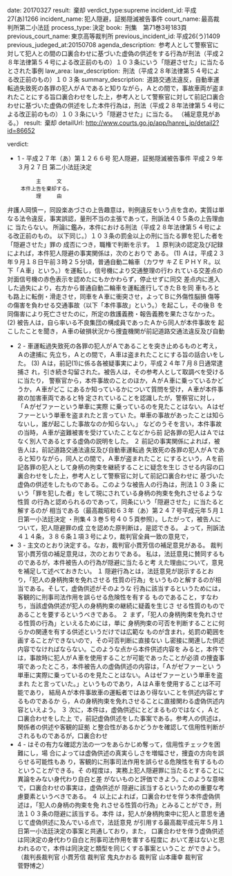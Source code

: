 
date: 20170327
result:  棄却
verdict_type:supreme
incident_id: 平成27(あ)1266
incident_name: 犯人隠避，証拠隠滅被告事件
court_name: 最高裁判所第二小法廷
process_type: 決定
book:  刑集　第71巻3号183頁
previous_court_name: 東京高等裁判所
previous_incident_id: 平成26(う)1409
previous_judeged_at:20150708
agenda_description:  参考人として警察官に対して犯人との間の口裏合わせに基づいた虚偽の供述をする行為が刑法（平成２８年法律第５４号による改正前のもの）１０３条にいう「隠避させた」に当たるとされた事例
law_area: 
law_description:  刑法（平成２８年法律第５４号による改正前のもの）１０３条
summary_description:  道路交通法違反，自動車運転過失致死の各罪の犯人がＡであると知りながら，Ａとの間で，事故車両が盗まれたことにする旨口裏合わせをした上，参考人として警察官に対して前記口裏合わせに基づいた虚偽の供述をした本件行為は，刑法（平成２８年法律第５４号による改正前のもの）１０３条にいう「隠避させた」に当たる。 （補足意見がある。）
result:  棄却
detailUrl: http://www.courts.go.jp/app/hanrei_jp/detail2?id=86652

verdict:

- 1 - 
平成２７年（あ）第１２６６号 犯人隠避，証拠隠滅被告事件 
平成２９年３月２７日 第二小法廷決定 
 
            主     文 
       本件上告を棄却する。 
            理     由 
 弁護人岡慎一，同設楽あづさの上告趣意は，判例違反をいう点を含め，実質は単
なる法令違反，事実誤認，量刑不当の主張であって，刑訴法４０５条の上告理由に
当たらない。 
 所論に鑑み，本件における刑法（平成２８年法律第５４号による改正前のもの。
以下同じ。）１０３条の罰金以上の刑に当たる罪を犯した者を「隠避させた」罪の
成否につき，職権で判断を示す。 
 １ 原判決の認定及び記録によれば，本件犯人隠避の事実関係は，次のとおりで
ある。 
 (1) Ａは，平成２３年９月１８日午前３時２５分頃，普通自動二輪車（カワサ
キＺＥＰＨＹＲ。以下「Ａ車」という。）を運転し，信号機により交通整理の行わ
れている交差点の対面信号機の赤色表示を認めたにもかかわらず，停止せずに同交
差点内に進入した過失により，右方から普通自動二輪車を運転進行してきたＢを同
車もろとも路上に転倒・滑走させ，同車をＡ車に衝突させ，よってＢに外傷性脳損
傷等の傷害を負わせる交通事故（以下「本件事故」という。）を起こし，その後Ｂ
を同傷害により死亡させたのに，所定の救護義務・報告義務を果たさなかった。 
 (2) 被告人は，自ら率いる不良集団の構成員であったＡから同人が本件事故を
起こしたことを聞き，Ａ車の破損状況から捜査機関が前記道路交通法違反及び自動
- 2 - 
車運転過失致死の各罪の犯人がＡであることを突き止めるものと考え，Ａの逮捕に
先立ち，Ａとの間で，Ａ車は盗まれたことにする旨の話合いをした。 
 (3) Ａは，前記(1)に係る各被疑事実により，平成２４年７月８日通常逮捕さ
れ，引き続き勾留された。被告人は，その参考人として取調べを受けるに当たり，
警察官から，本件事故のことのほか，ＡがＡ車に乗っているかどうか，Ａ車がどこ
にあるか知っているかについて質問を受け，Ａ車が本件事故の加害車両であると特
定されていることを認識したが，警察官に対し，「Ａがゼファーという単車に実際
に乗っているのを見たことはない。Ａはゼファーという単車を盗まれたと言ってい
た。単車の事故があったことは知らないし，誰が起こした事故なのか知らない。」
などのうそを言い，本件事故の当時，Ａ車が盗難被害を受けていたことなどから前
記各罪の犯人はＡではなく別人であるとする虚偽の説明をした。 
 ２ 前記の事実関係によれば，被告人は，前記道路交通法違反及び自動車運転過
失致死の各罪の犯人がＡであると知りながら，同人との間で，Ａ車が盗まれたこと
にするという，Ａを前記各罪の犯人として身柄の拘束を継続することに疑念を生じ
させる内容の口裏合わせをした上，参考人として警察官に対して前記口裏合わせに
基づいた虚偽の供述をしたものである。このような被告人の行為は，刑法１０３条
にいう「罪を犯した者」をして現にされている身柄の拘束を免れさせるような性質
の行為と認められるのであって，同条にいう「隠避させた」に当たると解するのが
相当である（最高裁昭和６３年（あ）第２４７号平成元年５月１日第一小法廷決定
・刑集４３巻５号４０５頁参照）。したがって，被告人について，犯人隠避罪の成
立を認めた原判断は，是認できる。 
 よって，刑訴法４１４条，３８６条１項３号により，裁判官全員一致の意見で，
- 3 - 
主文のとおり決定する。なお，裁判官小貫芳信の補足意見がある。 
 裁判官小貫芳信の補足意見は，次のとおりである。 
 私は，法廷意見に賛同するものであるが，本件被告人の行為が隠避に当たると考
えた理由について，意見を補足して述べておきたい。 
 １ 隠避行為とは，法廷意見が説示するとおり，「犯人の身柄拘束を免れさせる
性質の行為」をいうものと解するのが相当である。そして，虚偽供述がそのような
行為に該当するというためには，客観的に刑事司法作用を誤らせる危険性を有する
ものであること，すなわち，当該虚偽供述が犯人の身柄拘束の継続に疑義を生じさ
せる性質のものであることを要するというべきである。 
 ２ まず，「犯人の身柄拘束を免れさせる性質の行為」といえるためには，単に
身柄拘束の可否を判断することに何らかの関連を有する供述というだけでは広範な
ものが含まれ，処罰の範囲を画することができないので，その可否判断に直接ない
し密接に関連した供述内容でなければならない。このような点から本件供述内容を
みると，本件では，事故時に犯人がＡ車を使用することが可能であったことが必須
の捜査事項であったところ，本件被告人の虚偽供述の内容は，「Ａがゼファーとい
う単車に実際に乗っているのを見たことはない。Ａはゼファーという単車を盗まれ
たと言っていた。」というものであり，ＡはＡ車を使用することは不可能であり，
結局Ａが本件事故車の運転者ではあり得ないことを供述内容とするものであるか
ら，Ａの身柄拘束を免れさせることに直接関わる虚偽供述内容といえよう。 
 ３ 次に，本件は，虚偽供述にとどまるものではなく，Ａと口裏合わせをした上
で，前記虚偽供述をした事案である。参考人の供述は，関係者の供述や客観的証拠
と整合性があるかどうかを確認して信用性判断がされるものであるが，口裏合わせ
- 4 - 
はその有力な確認方法の一つをあらかじめ奪って，信用性チェックを困難にし，場
合によっては虚偽供述の真実らしさを増幅させ，捜査の方向を誤らせる可能性もあ
り，客観的に刑事司法作用を誤らせる危険性を有するものということができる。そ
の程度は，実務上犯人隠避罪に当たるとすることに異論をみない身代わり自白と差
がないものと評価できよう。このような意味で，口裏合わせの事実は，虚偽供述が
隠避に該当するというための重要な考慮要素というべきである。 
 ４ 以上によれば，口裏合わせを伴う本件虚偽供述は，「犯人の身柄の拘束を免
れさせる性質の行為」とみることができ，刑法１０３条の隠避に該当する。本件
は，犯人が身柄拘束中に犯人と意思を通じて虚偽供述に及んでいる点で，法廷意見
が引用する最高裁平成元年５月１日第一小法廷決定の事案と共通しており，また，
口裏合わせを伴う虚偽供述は同決定の身代わり自白と刑事司法作用を害する程度に
おいて差はないと思われるので，本件は同決定と類型を同じくする事案ということ
ができよう。 
（裁判長裁判官 小貫芳信 裁判官 鬼丸かおる 裁判官 山本庸幸 裁判官  
菅野博之） 

                    